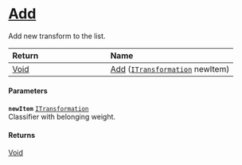 # [Add](./SequentialTransformPipeline--Add.md)

Add new transform to the list.

| <span>Return&nbsp;&nbsp;&nbsp;&nbsp;&nbsp;&nbsp;&nbsp;&nbsp;&nbsp;&nbsp;&nbsp;&nbsp;&nbsp;&nbsp;&nbsp;&nbsp;&nbsp;&nbsp;&nbsp;&nbsp;&nbsp;&nbsp;&nbsp;&nbsp;&nbsp;&nbsp;&nbsp;&nbsp;&nbsp;&nbsp;</span> | Name | 
| :--- | :--- | 
| [Void](https://docs.microsoft.com/en-us/dotnet/api/System.Void) | [Add](./SequentialTransformPipeline--Add.md) ([`ITransformation`](./../../ITransformation.md) newItem) | 


#### Parameters
**`newItem`**  [`ITransformation`](./../../ITransformation.md)<br>Classifier with belonging weight.
#### Returns
[Void](https://docs.microsoft.com/en-us/dotnet/api/System.Void)<br>
